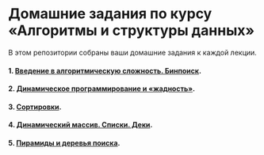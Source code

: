 # Домашние задания по курсу «Алгоритмы и структуры данных»

В этом репозитории собраны ваши домашние задания к каждой лекции. 


#### 1. [Введение в алгоритмическую сложность. Бинпоиск](https://github.com/NewStudentOk/ALGOCPP/tree/main/Less_1).
#### 2. [Динамическое программирование и «жадность»](https://github.com/NewStudentOk/ALGOCPP/tree/main/Less_2).
#### 3. [Сортировки](https://github.com/NewStudentOk/ALGOCPP/tree/main/Less_3).
#### 4. [Динамический массив. Списки. Деки](https://github.com/NewStudentOk/ALGOCPP/tree/main/Less_4).
#### 5. [Пирамиды и деревья поиска](https://github.com/NewStudentOk/ALGOCPP/tree/main/Less_5).
